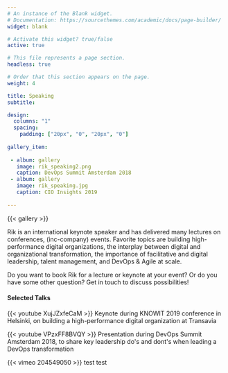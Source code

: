 ```yaml
---
# An instance of the Blank widget.
# Documentation: https://sourcethemes.com/academic/docs/page-builder/
widget: blank

# Activate this widget? true/false
active: true

# This file represents a page section.
headless: true

# Order that this section appears on the page.
weight: 4

title: Speaking
subtitle:

design:
  columns: "1"
  spacing:
    padding: ["20px", "0", "20px", "0"]
      
gallery_item:
 
 - album: gallery
   image: rik_speaking2.png
   caption: DevOps Summit Amsterdam 2018  
 - album: gallery
   image: rik_speaking.jpg
   caption: CIO Insights 2019
       
---
```

{{< gallery >}}

Rik is an international keynote speaker and has delivered many lectures on conferences, (inc-company) events. Favorite topics are building high-performance digital organizations, the interplay between digital and organizational transformation, the importance of facilitative and digital leadership, talent management, and DevOps & Agile at scale. 

Do you want to book Rik for a lecture or keynote at your event? Or do you have some other question? Get in touch to discuss possibilities!

#### Selected Talks

{{< youtube XujJZxfeCaM >}}
Keynote during KNOWIT 2019 conference in Helsinki, on building a high-performance digital organization at Transavia

{{< youtube VPzxFF8BVQY >}}
Presentation during DevOps Summit Amsterdam 2018, to share key leadership do's and dont's when leading a DevOps transformation

{{< vimeo 204549050 >}}
test test



